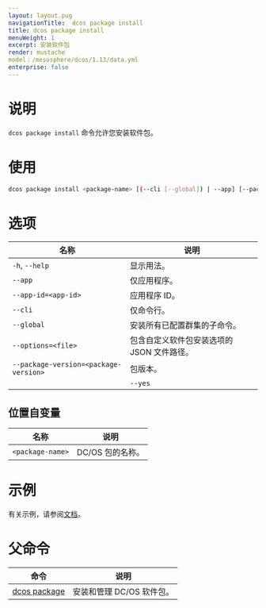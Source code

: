 ```yaml
---
layout: layout.pug
navigationTitle:  dcos package install 
title: dcos package install 
menuWeight: 1
excerpt: 安装软件包
render: mustache
model：/mesosphere/dcos/1.13/data.yml
enterprise: false
---
```



# 说明
`dcos package install` 命令允许您安装软件包。

# 使用

```bash
dcos package install <package-name> [(--cli [--global]) | --app] [--package-version=<package-version>] [--options=<file>] [--yes]
```

# 选项

| 名称 | 说明 |
|---------|-------------|
| `-h`, `--help` | 显示用法。|
| `--app` | 仅应用程序。|
| `--app-id=<app-id>` | 应用程序 ID。|
| `--cli` | 仅命令行。|
| `--global` | 安装所有已配置群集的子命令。 |
| `--options=<file>` | 包含自定义软件包安装选项的 JSON 文件路径。|
| `--package-version=<package-version>` | 包版本。|
| | `--yes` | 禁用交互模式并假设“是”是所有提示的答案。|

## 位置自变量

| 名称 | 说明 |
|---------|-------------|
| `<package-name>` | DC/OS 包的名称。|



# 示例

有关示例，请参阅[文档](/mesosphere/dcos/1.13/deploying-services/config-universe-service/)。

# 父命令

| 命令 | 说明 |
|---------|-------------|
| [dcos package](/mesosphere/dcos/1.13/cli/command-reference/dcos-package/) | 安装和管理 DC/OS 软件包。|
